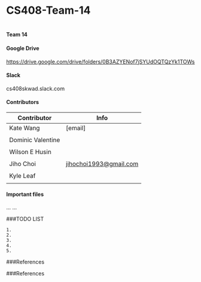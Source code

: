 # CS408-Team-14
#
<!--

-->

**Team 14**


#### Google Drive
https://drive.google.com/drive/folders/0B3AZYENof7jSYUdOQTQzYk1TOWs
<br />
#### Slack
cs408skwad.slack.com
<br />



#### Contributors
Contributor          | Info
-------------------- | -------------
Kate Wang            | [email]
	                   |
Dominic Valentine    |
		                 |
Wilson E Husin       |
                     |                 
Jiho Choi            | jihochoi1993@gmail.com
		                |                     
Kyle Leaf            |
                     |



#### Important files
...
...
<br />




<!--
	Jiho Choi
		Email	:	jihochoi1993@gmail.com
		Web		:	http://web.ics.purdue.edu/~choi296/
-->



###TODO LIST

	1.
	2.
	3.
	4.
	5.





###References




###References







<br />
<br />
<br />
<br />

<!--
 Copyright 2017, Purdue Univ.
-->

